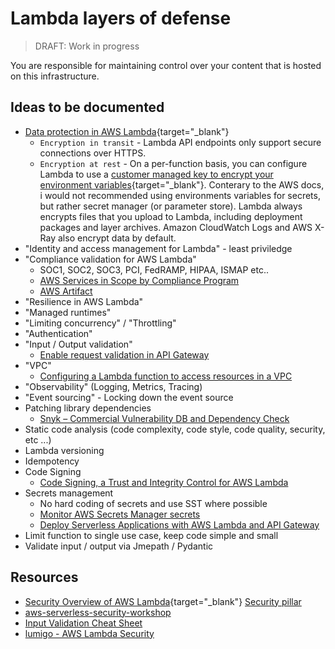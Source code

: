 # Lambda layers of defense

> DRAFT: Work in progress

You are responsible for maintaining control over your content that is hosted on this infrastructure.

## Ideas to be documented

- [Data protection in AWS Lambda](https://docs.aws.amazon.com/lambda/latest/dg/security-dataprotection.html){target="_blank"}
    - `Encryption in transit` - Lambda API endpoints only support secure connections over HTTPS.
    - `Encryption at rest` - On a per-function basis, you can configure Lambda to use a [customer managed key to encrypt your environment variables](https://docs.aws.amazon.com/lambda/latest/dg/configuration-envvars.html#configuration-envvars-encryption){target="_blank"}. Conterary to the AWS docs, i would not recommended using environments variables for secrets, but rather secret manager (or parameter store).
    Lambda always encrypts files that you upload to Lambda, including deployment packages and layer archives. Amazon CloudWatch Logs and AWS X-Ray also encrypt data by default.
- "Identity and access management for Lambda" - least priviledge
- "Compliance validation for AWS Lambda"
    - SOC1, SOC2, SOC3, PCI, FedRAMP, HIPAA, ISMAP etc..
    - [AWS Services in Scope by Compliance Program](https://aws.amazon.com/compliance/services-in-scope/)
    - [AWS Artifact](https://aws.amazon.com/artifact/)
- "Resilience in AWS Lambda"
- "Managed runtimes"
- "Limiting concurrency" / "Throttling"
- "Authentication"
- "Input / Output validation"
    - [Enable request validation in API Gateway
](https://docs.aws.amazon.com/apigateway/latest/developerguide/api-gateway-method-request-validation.html)
- "VPC"
    - [Configuring a Lambda function to access resources in a VPC](https://docs.aws.amazon.com/lambda/latest/dg/configuration-vpc.html)
- "Observability" (Logging, Metrics, Tracing)
- "Event sourcing" - Locking down the event source
- Patching library dependencies
    - [Snyk – Commercial Vulnerability DB and Dependency Check](https://snyk.io/)
- Static code analysis (code complexity, code style, code quality, security, etc ...)
- Lambda versioning
- Idempotency
- Code Signing
    - [Code Signing, a Trust and Integrity Control for AWS Lambda](https://aws.amazon.com/blogs/aws/new-code-signing-a-trust-and-integrity-control-for-aws-lambda/)
- Secrets management
    - No hard coding of secrets and use SST where possible
    - [Monitor AWS Secrets Manager secrets](https://docs.aws.amazon.com/secretsmanager/latest/userguide/monitoring.html)
    - [Deploy Serverless Applications with AWS Lambda and API Gateway](https://learn.hashicorp.com/tutorials/terraform/lambda-api-gateway)
- Limit function to single use case, keep code simple and small
- Validate input / output via Jmepath / Pydantic

## Resources

- [Security Overview of AWS Lambda](https://docs.aws.amazon.com/whitepapers/latest/security-overview-aws-lambda/security-overview-aws-lambda.pdf){target="_blank"}
[Security pillar](https://docs.aws.amazon.com/wellarchitected/latest/serverless-applications-lens/security-pillar.html)
- [aws-serverless-security-workshop](https://github.com/aws-samples/aws-serverless-security-workshop)
- [Input Validation Cheat Sheet](https://cheatsheetseries.owasp.org/cheatsheets/Input_Validation_Cheat_Sheet.html)
- [lumigo - AWS Lambda Security](https://lumigo.io/aws-lambda-deployment/aws-lambda-security/)
